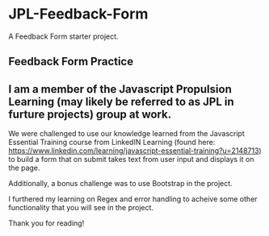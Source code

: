 # JPL-Feedback-Form

A Feedback Form starter project.

## Feedback Form Practice

## I am a member of the Javascript Propulsion Learning (may likely be referred to as JPL in furture projects) group at work.

We were challenged to use our knowledge learned from the Javascript Essential Training course from LinkedIN Learning (found here: https://www.linkedin.com/learning/javascript-essential-training?u=2148713) to build a form that on submit takes text from user input and displays it on the page.

Additionally, a bonus challenge was to use Bootstrap in the project.

I furthered my learning on Regex and error handling to acheive some other functionality that you will see in the project.

Thank you for reading!
